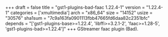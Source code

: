 +++
draft = false
title = "gst1-plugins-bad-faac 1.22.4-1"
version = "1.22.4-1"
categories = ['xmultimedia']
arch = "x86_64"
size = "14152"
usize = "30576"
sha1sum = "7c9a163fa0901113fbb47665fd6daa82c2351bfc"
depends = "['gst1-plugins-base>=1.22.4', 'libffi>=3.2.1-2', 'faac>=1.28-5', 'gst1-plugins-bad>=1.22.4']"
+++
GStreamer faac plugin (Bad).